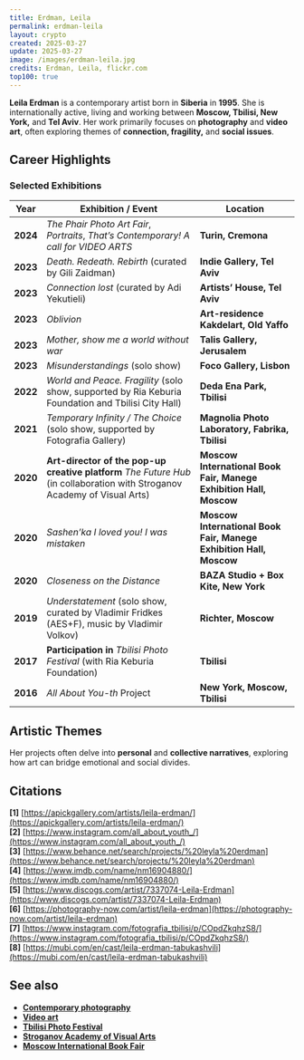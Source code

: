 ```yaml
---
title: Erdman, Leila
permalink: erdman-leila
layout: crypto
created: 2025-03-27
update: 2025-03-27
image: /images/erdman-leila.jpg
credits: Erdman, Leila, flickr.com 
top100: true
---
```


**Leila Erdman** is a contemporary artist born in **Siberia** in **1995**. She is internationally active, living and working between **Moscow, Tbilisi, New York,** and **Tel Aviv**. Her work primarily focuses on **photography** and **video art**, often exploring themes of **connection, fragility,** and **social issues**.

## Career Highlights

### Selected Exhibitions

| Year  | Exhibition / Event | Location |
|-------|--------------------|----------|
| **2024** | *The Phair Photo Art Fair*, *Portraits*, *That’s Contemporary! A call for VIDEO ARTS* | **Turin, Cremona** |
| **2023** | *Death. Redeath. Rebirth* (curated by Gili Zaidman) | **Indie Gallery, Tel Aviv** |
| **2023** | *Connection lost* (curated by Adi Yekutieli) | **Artists’ House, Tel Aviv** |
| **2023** | *Oblivion* | **Art-residence Kakdelart, Old Yaffo** |
| **2023** | *Mother, show me a world without war* | **Talis Gallery, Jerusalem** |
| **2023** | *Misunderstandings* (solo show) | **Foco Gallery, Lisbon** |
| **2022** | *World and Peace. Fragility* (solo show, supported by Ria Keburia Foundation and Tbilisi City Hall) | **Deda Ena Park, Tbilisi** |
| **2021** | *Temporary Infinity / The Choice* (solo show, supported by Fotografia Gallery) | **Magnolia Photo Laboratory, Fabrika, Tbilisi** |
| **2020** | **Art-director of the pop-up creative platform** *The Future Hub* (in collaboration with Stroganov Academy of Visual Arts) | **Moscow International Book Fair, Manege Exhibition Hall, Moscow** |
| **2020** | *Sashen’ka I loved you! I was mistaken* | **Moscow International Book Fair, Manege Exhibition Hall, Moscow** |
| **2020** | *Closeness on the Distance* | **BAZA Studio + Box Kite, New York** |
| **2019** | *Understatement* (solo show, curated by Vladimir Fridkes (AES+F), music by Vladimir Volkov) | **Richter, Moscow** |
| **2017** | **Participation in** *Tbilisi Photo Festival* (with Ria Keburia Foundation) | **Tbilisi** |
| **2016** | *All About You-th* Project | **New York, Moscow, Tbilisi** |

## Artistic Themes
Her projects often delve into **personal** and **collective narratives**, exploring how art can bridge emotional and social divides.

## Citations

**[1]** [https://apickgallery.com/artists/leila-erdman/](https://apickgallery.com/artists/leila-erdman/)  
**[2]** [https://www.instagram.com/all_about_youth_/](https://www.instagram.com/all_about_youth_/)  
**[3]** [https://www.behance.net/search/projects/%20leyla%20erdman](https://www.behance.net/search/projects/%20leyla%20erdman)  
**[4]** [https://www.imdb.com/name/nm16904880/](https://www.imdb.com/name/nm16904880/)  
**[5]** [https://www.discogs.com/artist/7337074-Leila-Erdman](https://www.discogs.com/artist/7337074-Leila-Erdman)  
**[6]** [https://photography-now.com/artist/leila-erdman](https://photography-now.com/artist/leila-erdman)  
**[7]** [https://www.instagram.com/fotografia_tbilisi/p/COpdZkqhzS8/](https://www.instagram.com/fotografia_tbilisi/p/COpdZkqhzS8/)  
**[8]** [https://mubi.com/en/cast/leila-erdman-tabukashvili](https://mubi.com/en/cast/leila-erdman-tabukashvili)  

## See also

- **[Contemporary photography](https://en.wikipedia.org/wiki/Contemporary_photography)**
- **[Video art](https://en.wikipedia.org/wiki/Video_art)**
- **[Tbilisi Photo Festival](https://www.tbilisiphotofestival.com/)**
- **[Stroganov Academy of Visual Arts](https://en.wikipedia.org/wiki/Stroganov_Academy_of_Arts)**
- **[Moscow International Book Fair](https://mibf.info/)**

<!-- Prompt:  
- Не менять язык статьи, сохранять оригинальный язык.  
- Если тема оформлена как "Имя Фамилия", заголовок должен быть "Фамилия, Имя".  
- Изменить title: A Template на основной топик в статье.  
- Создать permalink: на основе title.  
- Замени date: 2018-01-02 на created: текущую дату в таком же формате  
- Замени update: хххх-хх-хх текущую дату в таком же формате  
- Изменить заголовок раздела "Citations" на ## Citations.  
- Оформить ссылки в разделе "Citations" в формате: **[1]** [URL](URL).  
- При ссылке на источник в тексте, использовать формат: **[x]**, **[x]**.  
- Убедиться, что номера цитат соответствуют записям в разделе "Citations".  
- Сделать номера цитат кликабельными по указанному выше формату.  
- Добавить список связанных тем в том же формате.  
- Если есть списки - конвертируй их в таблицы  
- Выделяй даты, места, географические назавания, адреса, имена собственные **таким образом**  
- Использовать шаблон - "[Название темы](ссылка-на-тему)" для каждого пункта.  
- Раздел ## See also должен включаться автоматически в конец статьи.  
- Результат в md коде  
- Оставить этот Prompt после редактирования в конце кода.  
-->
